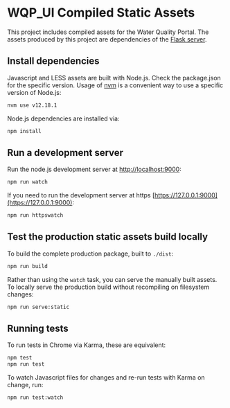 # WQP_UI Compiled Static Assets

This project includes compiled assets for the Water Quality Portal. The assets
produced by this project are dependencies of the [Flask server](../server).

## Install dependencies

Javascript and LESS assets are built with Node.js. Check the package.json for the specific version. Usage of
[nvm](https://github.com/creationix/nvm) is a convenient way to use a specific
version of Node.js:

```bash
nvm use v12.18.1
```

Node.js dependencies are installed via:

```bash
npm install
```

## Run a development server

Run the node.js development server at
[http://localhost:9000](http://localhost:9000):

```bash
npm run watch
```

If you need to run the development server at https [https://127.0.0.1:9000](https://127.0.0.1:9000):
```bash
npm run httpswatch
```

## Test the production static assets build locally

To build the complete production package, built to `./dist`:

```bash
npm run build
```

Rather than using the `watch` task, you can serve the manually built assets.
To locally serve the production build without recompiling on filesystem
changes:

```bash
npm run serve:static
```

## Running tests

To run tests in Chrome via Karma, these are equivalent:

```bash
npm test
npm run test
```

To watch Javascript files for changes and re-run tests with Karma on change,
run:

```bash
npm run test:watch
```
